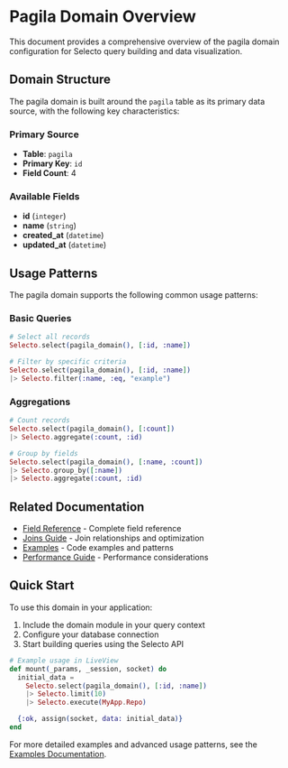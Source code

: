 # Pagila Domain Overview

This document provides a comprehensive overview of the pagila domain configuration
for Selecto query building and data visualization.

## Domain Structure

The pagila domain is built around the `pagila` table as its
primary data source, with the following key characteristics:

### Primary Source
- **Table**: `pagila`
- **Primary Key**: `id`
- **Field Count**: 4

### Available Fields
- **id** (`integer`)
- **name** (`string`)
- **created_at** (`datetime`)
- **updated_at** (`datetime`)

## Usage Patterns

The pagila domain supports the following common usage patterns:

### Basic Queries
```elixir
# Select all records
Selecto.select(pagila_domain(), [:id, :name])

# Filter by specific criteria
Selecto.select(pagila_domain(), [:id, :name])
|> Selecto.filter(:name, :eq, "example")
```

### Aggregations
```elixir
# Count records
Selecto.select(pagila_domain(), [:count])
|> Selecto.aggregate(:count, :id)

# Group by fields
Selecto.select(pagila_domain(), [:name, :count])
|> Selecto.group_by([:name])
|> Selecto.aggregate(:count, :id)
```

## Related Documentation

- [Field Reference](pagila_fields.md) - Complete field reference
- [Joins Guide](pagila_joins.md) - Join relationships and optimization
- [Examples](pagila_examples.md) - Code examples and patterns
- [Performance Guide](pagila_performance.md) - Performance considerations

## Quick Start

To use this domain in your application:

1. Include the domain module in your query context
2. Configure your database connection
3. Start building queries using the Selecto API

```elixir
# Example usage in LiveView
def mount(_params, _session, socket) do
  initial_data = 
    Selecto.select(pagila_domain(), [:id, :name])
    |> Selecto.limit(10)
    |> Selecto.execute(MyApp.Repo)

  {:ok, assign(socket, data: initial_data)}
end
```

For more detailed examples and advanced usage patterns, see the 
[Examples Documentation](pagila_examples.md).
